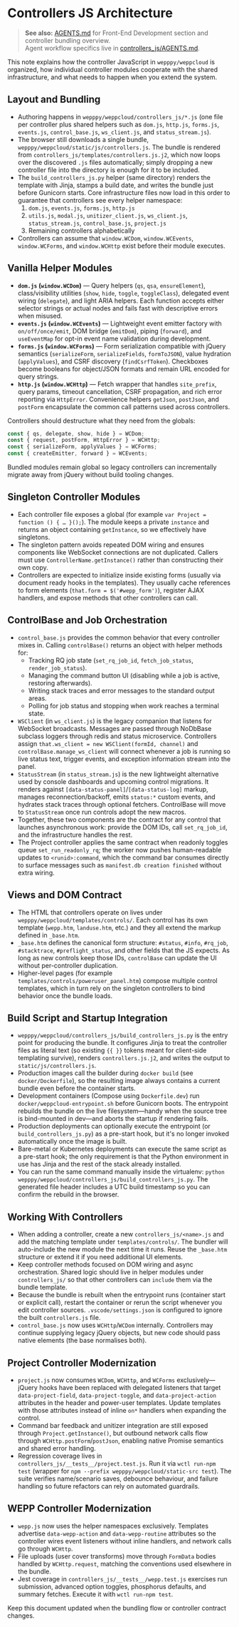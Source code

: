 # Controllers JS Architecture

> **See also:** [AGENTS.md](../../../AGENTS.md) for Front-End Development section and controller bundling overview.  
> Agent workflow specifics live in [controllers_js/AGENTS.md](./AGENTS.md).

This note explains how the controller JavaScript in `wepppy/weppcloud` is organized, how individual controller modules cooperate with the shared infrastructure, and what needs to happen when you extend the system.

## Layout and Bundling
- Authoring happens in `wepppy/weppcloud/controllers_js/*.js` (one file per controller plus shared helpers such as `dom.js`, `http.js`, `forms.js`, `events.js`, `control_base.js`, `ws_client.js`, and `status_stream.js`).
- The browser still downloads a single bundle, `wepppy/weppcloud/static/js/controllers.js`. The bundle is rendered from `controllers_js/templates/controllers.js.j2`, which now loops over the discovered `.js` files automatically; simply dropping a new controller file into the directory is enough for it to be included.
- The `build_controllers_js.py` helper (same directory) renders the template with Jinja, stamps a build date, and writes the bundle just before Gunicorn starts. Core infrastructure files now load in this order to guarantee that controllers see every helper namespace:
  1. `dom.js`, `events.js`, `forms.js`, `http.js`
  2. `utils.js`, `modal.js`, `unitizer_client.js`, `ws_client.js`, `status_stream.js`, `control_base.js`, `project.js`
  3. Remaining controllers alphabetically
- Controllers can assume that `window.WCDom`, `window.WCEvents`, `window.WCForms`, and `window.WCHttp` exist before their module executes.

## Vanilla Helper Modules
- **`dom.js` (`window.WCDom`)** — Query helpers (`qs`, `qsa`, `ensureElement`), class/visibility utilities (`show`, `hide`, `toggle`, `toggleClass`), delegated event wiring (`delegate`), and light ARIA helpers. Each function accepts either selector strings or actual nodes and fails fast with descriptive errors when misused.
- **`events.js` (`window.WCEvents`)** — Lightweight event emitter factory with `on/off/once/emit`, DOM bridge (`emitDom`), piping (`forward`), and `useEventMap` for opt-in event name validation during development.
- **`forms.js` (`window.WCForms`)** — Form serialization compatible with jQuery semantics (`serializeForm`, `serializeFields`, `formToJSON`), value hydration (`applyValues`), and CSRF discovery (`findCsrfToken`). Checkboxes become booleans for object/JSON formats and remain URL encoded for query strings.
- **`http.js` (`window.WCHttp`)** — Fetch wrapper that handles `site_prefix`, query params, timeout cancellation, CSRF propagation, and rich error reporting via `HttpError`. Convenience helpers `getJson`, `postJson`, and `postForm` encapsulate the common call patterns used across controllers.

Controllers should destructure what they need from the globals:

```javascript
const { qs, delegate, show, hide } = WCDom;
const { request, postForm, HttpError } = WCHttp;
const { serializeForm, applyValues } = WCForms;
const { createEmitter, forward } = WCEvents;
```

Bundled modules remain global so legacy controllers can incrementally migrate away from jQuery without build tooling changes.

## Singleton Controller Modules
- Each controller file exposes a global (for example `var Project = function () { … }();`). The module keeps a private `instance` and returns an object containing `getInstance`, so we effectively have singletons.
- The singleton pattern avoids repeated DOM wiring and ensures components like WebSocket connections are not duplicated. Callers must use `ControllerName.getInstance()` rather than constructing their own copy.
- Controllers are expected to initialize inside existing forms (usually via document ready hooks in the templates). They usually cache references to form elements (`that.form = $('#wepp_form')`), register AJAX handlers, and expose methods that other controllers can call.

## ControlBase and Job Orchestration
- `control_base.js` provides the common behavior that every controller mixes in. Calling `controlBase()` returns an object with helper methods for:
  - Tracking RQ job state (`set_rq_job_id`, `fetch_job_status`, `render_job_status`).
  - Managing the command button UI (disabling while a job is active, restoring afterwards).
  - Writing stack traces and error messages to the standard output areas.
  - Polling for job status and stopping when work reaches a terminal state.
- `WSClient` (in `ws_client.js`) is the legacy companion that listens for WebSocket broadcasts. Messages are passed through NoDbBase subclass loggers through redis and status microservice. Controllers assign `that.ws_client = new WSClient(formId, channel)` and `controlBase.manage_ws_client` will connect whenever a job is running so live status text, trigger events, and exception information stream into the panel.
- `StatusStream` (in `status_stream.js`) is the new lightweight alternative used by console dashboards and upcoming control migrations. It renders against `[data-status-panel]`/`[data-status-log]` markup, manages reconnection/backoff, emits `status:*` custom events, and hydrates stack traces through optional fetchers. ControlBase will move to `StatusStream` once run controls adopt the new macros.
- Together, these two components are the contract for any control that launches asynchronous work: provide the DOM IDs, call `set_rq_job_id`, and the infrastructure handles the rest.
- The Project controller applies the same contract when readonly toggles queue `set_run_readonly_rq`; the worker now pushes human-readable updates to `<runid>:command`, which the command bar consumes directly to surface messages such as `manifest.db creation finished` without extra wiring.

## Views and DOM Contract
- The HTML that controllers operate on lives under `wepppy/weppcloud/templates/controls/`. Each control has its own template (`wepp.htm`, `landuse.htm`, etc.) and they all extend the markup defined in `_base.htm`.
- `_base.htm` defines the canonical form structure: `#status`, `#info`, `#rq_job`, `#stacktrace`, `#preflight_status`, and other fields that the JS expects. As long as new controls keep those IDs, `controlBase` can update the UI without per-controller duplication.
- Higher-level pages (for example `templates/controls/poweruser_panel.htm`) compose multiple control templates, which in turn rely on the singleton controllers to bind behavior once the bundle loads.

## Build Script and Startup Integration
- `wepppy/weppcloud/controllers_js/build_controllers_js.py` is the entry point for producing the bundle. It configures Jinja to treat the controller files as literal text (so existing `{{ }}` tokens meant for client-side templating survive), renders `controllers.js.j2`, and writes the output to `static/js/controllers.js`.
- Production images call the builder during `docker build` (see `docker/Dockerfile`), so the resulting image always contains a current bundle even before the container starts.
- Development containers (Compose using `Dockerfile.dev`) run `docker/weppcloud-entrypoint.sh` before Gunicorn boots. The entrypoint rebuilds the bundle on the live filesystem—handy when the source tree is bind-mounted in dev—and aborts the startup if rendering fails.
- Production deployments can optionally execute the entrypoint (or `build_controllers_js.py`) as a pre-start hook, but it's no longer invoked automatically once the image is built.
- Bare-metal or Kubernetes deployments can execute the same script as a pre-start hook; the only requirement is that the Python environment in use has Jinja and the rest of the stack already installed.
- You can run the same command manually inside the virtualenv: `python wepppy/weppcloud/controllers_js/build_controllers_js.py`. The generated file header includes a UTC build timestamp so you can confirm the rebuild in the browser.

## Working With Controllers
- When adding a controller, create a new `controllers_js/<name>.js` and add the matching template under `templates/controls/`. The bundler will auto-include the new module the next time it runs. Reuse the `_base.htm` structure or extend it if you need additional UI elements.
- Keep controller methods focused on DOM wiring and async orchestration. Shared logic should live in helper modules under `controllers_js/` so that other controllers can `include` them via the bundle template.
- Because the bundle is rebuilt when the entrypoint runs (container start or explicit call), restart the container or rerun the script whenever you edit controller sources. `.vscode/settings.json` is configured to ignore the built
`controllers.js` file.
- `control_base.js` now uses `WCHttp`/`WCDom` internally. Controllers may continue supplying legacy jQuery objects, but new code should pass native elements (the base normalises both).

## Project Controller Modernization
- `project.js` now consumes `WCDom`, `WCHttp`, and `WCForms` exclusively—jQuery hooks have been replaced with delegated listeners that target `data-project-field`, `data-project-toggle`, and `data-project-action` attributes in the header and power-user templates. Update templates with those attributes instead of inline `on*` handlers when expanding the control.
- Command bar feedback and unitizer integration are still exposed through `Project.getInstance()`, but outbound network calls flow through `WCHttp.postForm`/`postJson`, enabling native Promise semantics and shared error handling.
- Regression coverage lives in `controllers_js/__tests__/project.test.js`. Run it via `wctl run-npm test` (wrapper for `npm --prefix wepppy/weppcloud/static-src test`). The suite verifies name/scenario saves, debounce behaviour, and failure handling so future refactors can rely on automated guardrails.

## WEPP Controller Modernization
- `wepp.js` now uses the helper namespaces exclusively. Templates advertise `data-wepp-action` and `data-wepp-routine` attributes so the controller wires event listeners without inline handlers, and network calls go through `WCHttp`.
- File uploads (user cover transforms) move through `FormData` bodies handled by `WCHttp.request`, matching the conventions used elsewhere in the bundle.
- Jest coverage in `controllers_js/__tests__/wepp.test.js` exercises run submission, advanced option toggles, phosphorus defaults, and summary fetches. Execute it with `wctl run-npm test`.

Keep this document updated when the bundling flow or controller contract changes.
